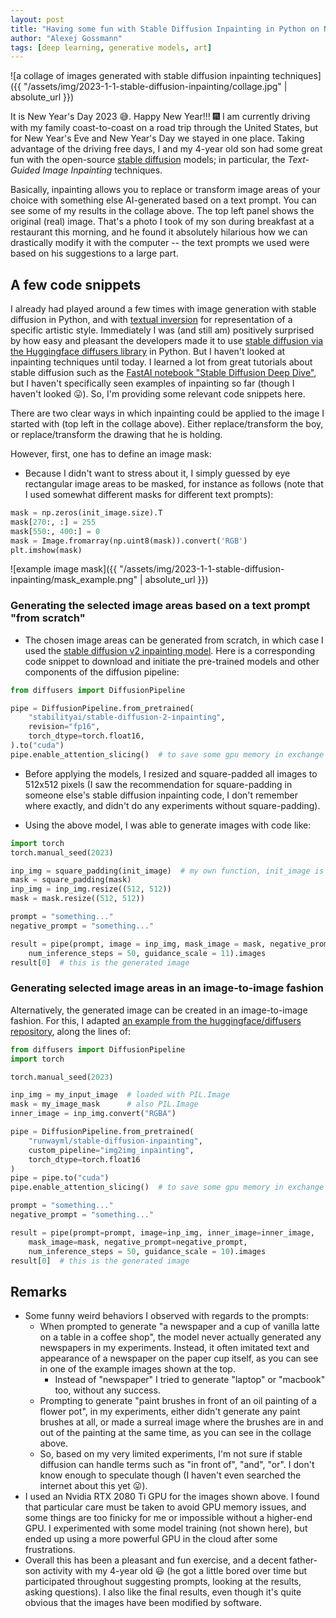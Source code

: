 ```yaml
---
layout: post
title: "Having some fun with Stable Diffusion Inpainting in Python on New Year's Day"
author: "Alexej Gossmann"
tags: [deep learning, generative models, art]
---
```


![a collage of images generated with stable diffusion inpainting techniques]({{ "/assets/img/2023-1-1-stable-diffusion-inpainting/collage.jpg" | absolute_url }})

It is New Year's Day 2023 :sweat_smile:. Happy New Year!!! :fireworks: I am currently driving with my family coast-to-coast on a road trip through the United States, but for New Year's Eve and New Year's Day we stayed in one place. Taking advantage of the driving free days, I and my 4-year old son had some great fun with the open-source [stable diffusion](https://stability.ai/blog/stable-diffusion-public-release) models; in particular, the *Text-Guided Image Inpainting* techniques.

Basically, inpainting allows you to replace or transform image areas of your choice with something else AI-generated based on a text prompt.
You can see some of my results in the collage above.
The top left panel shows the original (real) image. That's a photo I took of my son during breakfast at a restaurant this morning, and he found it absolutely hilarious how we can drastically modify it with the computer -- the text prompts we used were based on his suggestions to a large part.

## A few code snippets

I already had played around a few times with image generation with stable diffusion in Python, and with [textual inversion](https://textual-inversion.github.io/) for representation of a specific artistic style. Immediately I was (and still am) positively surprised by how easy and pleasant the developers made it to use [stable diffusion via the Huggingface diffusers library](https://huggingface.co/blog/stable_diffusion) in Python.
But I haven't looked at inpainting techniques until today.
I learned a lot from great tutorials about stable diffusion such as the [FastAI notebook "Stable Diffusion Deep Dive"](https://github.com/fastai/diffusion-nbs/blob/master/Stable%20Diffusion%20Deep%20Dive.ipynb), but I haven't specifically seen examples of inpainting so far (though I haven't looked :stuck_out_tongue:). So, I'm providing some relevant code snippets here.

There are two clear ways in which inpainting could be applied to the image I started with (top left in the collage above). Either replace/transform the boy, or replace/transform the drawing that he is holding.

However, first, one has to define an image mask:

- Because I didn't want to stress about it, I simply guessed by eye rectangular image areas to be masked, for instance as follows (note that I used somewhat different masks for different text prompts):

```python
mask = np.zeros(init_image.size).T
mask[270:, :] = 255
mask[550:, 400:] = 0
mask = Image.fromarray(np.uint8(mask)).convert('RGB')
plt.imshow(mask)
```

![example image mask]({{ "/assets/img/2023-1-1-stable-diffusion-inpainting/mask_example.png" | absolute_url }})

### Generating the selected image areas based on a text prompt "from scratch"

- The chosen image areas can be generated from scratch, in which case I used the [stable diffusion v2 inpainting model](https://huggingface.co/stabilityai/stable-diffusion-2-inpainting). Here is a corresponding code snippet to download and initiate the pre-trained models and other components of the diffusion pipeline:

```python
from diffusers import DiffusionPipeline

pipe = DiffusionPipeline.from_pretrained(
    "stabilityai/stable-diffusion-2-inpainting",
    revision="fp16",
    torch_dtype=torch.float16,
).to("cuda")
pipe.enable_attention_slicing()  # to save some gpu memory in exchange for a small speed decrease
```

- Before applying the models, I resized and square-padded all images to 512x512 pixels (I saw the recommendation for square-padding in someone else's stable diffusion inpainting code, I don't remember where exactly, and didn't do any experiments without square-padding).

- Using the above model, I was able to generate images with code like:

```python
import torch
torch.manual_seed(2023)

inp_img = square_padding(init_image)  # my own function, init_image is loaded with PIL.Image
mask = square_padding(mask)
inp_img = inp_img.resize((512, 512))
mask = mask.resize((512, 512))

prompt = "something..."
negative_prompt = "something..."

result = pipe(prompt, image = inp_img, mask_image = mask, negative_prompt=negative_prompt,
    num_inference_steps = 50, guidance_scale = 11).images
result[0]  # this is the generated image
```

### Generating selected image areas in an image-to-image fashion

Alternatively, the generated image can be created in an image-to-image fashion.
For this, I adapted [an example from the huggingface/diffusers repository](https://github.com/huggingface/diffusers/tree/main/examples/community#image-to-image-inpainting-stable-diffusion), along the lines of:

```python
from diffusers import DiffusionPipeline
import torch

torch.manual_seed(2023)

inp_img = my_input_image  # loaded with PIL.Image
mask = my_image_mask      # also PIL.Image
inner_image = inp_img.convert("RGBA")

pipe = DiffusionPipeline.from_pretrained(
    "runwayml/stable-diffusion-inpainting",
    custom_pipeline="img2img_inpainting",
    torch_dtype=torch.float16
)
pipe = pipe.to("cuda")
pipe.enable_attention_slicing()  # to save some gpu memory in exchange for a small speed decrease

prompt = "something..."
negative_prompt = "something..."

result = pipe(prompt=prompt, image=inp_img, inner_image=inner_image,
    mask_image=mask, negative_prompt=negative_prompt,
    num_inference_steps = 50, guidance_scale = 10).images
result[0]  # this is the generated image
```

## Remarks

- Some funny weird behaviors I observed with regards to the prompts:
    - When prompted to generate "a newspaper and a cup of vanilla latte on a table in a coffee shop", the model never actually generated any newspapers in my experiments. Instead, it often imitated text and appearance of a newspaper on the paper cup itself, as you can see in one of the example images shown at the top.
        - Instead of "newspaper" I tried to generate "laptop" or "macbook" too, without any success.
    - Prompting to generate "paint brushes in front of an oil painting of a flower pot", in my experiments, either didn't generate any paint brushes at all, or made a surreal image where the brushes are in and out of the painting at the same time, as you can see in the collage above.
    - So, based on my very limited experiments, I'm not sure if stable diffusion can handle terms such as "in front of", "and", "or". I don't know enough to speculate though (I haven't even searched the internet about this yet :stuck_out_tongue:).
- I used an Nvidia RTX 2080 Ti GPU for the images shown above. I found that particular care must be taken to avoid GPU memory issues, and some things are too finicky for me or impossible without a higher-end GPU. I experimented with some model training (not shown here), but ended up using a more powerful GPU in the cloud after some frustrations.
- Overall this has been a pleasant and fun exercise, and a decent father-son activity with my 4-year old :smiley: (he got a little bored over time but participated throughout suggesting prompts, looking at the results, asking questions). I also like the final results, even though it's quite obvious that the images have been modified by software.
